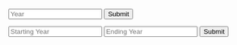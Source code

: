
<br>

<script>

function isLeapYear() {
    let year = document.getElementById("inputYear").value;

    fetch(`https://music.nighthawkcoders.tk/api/calendar/isLeapYear/${year}`)
    .then(data => data.json())
    .then(data => {

        console.log(data);
        document.getElementById(
          "isLeapYearResult"
        ).innerHTML = `${data.isLeapYear}`;
    

    })
}

function numberOfLeapYears() {
    let year1 = document.getElementById("inputYear1").value;
    let year2 = document.getElementById("inputYear2").value;
    console.log(year1);

    fetch(`https://music.nighthawkcoders.tk/api/calendar/numberOfLeapYears/${year1}-${year2}`)
    .then(data => data.json())
    .then(data => {

        console.log(data);
        document.getElementById(
          "numberOfLeapYearsResult"
        ).innerHTML = `${data.numberOfLeapYears}`;


    })
}

</script>

<input id="inputYear" placeholder="Year">
<button onclick="isLeapYear()">Submit</button>
<p id="isLeapYearResult"></p>

<input id="inputYear1" placeholder="Starting Year">
    <input id="inputYear2" placeholder="Ending Year">
    <button onclick="numberOfLeapYears()">Submit</button>
<p id="numberOfLeapYearsResult"></p>
